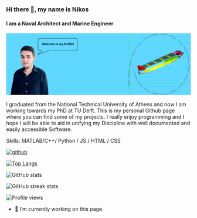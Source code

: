 <!--
**Jakendarth/Jakendarth** is a ✨ _special_ ✨ repository because its `README.md` (this file) appears on your GitHub profile.

Here are some ideas to get you started:

- 🔭 I’m currently working on ...
- 🌱 I’m currently learning ...
- 👯 I’m looking to collaborate on ...
- 🤔 I’m looking for help with ...
- 💬 Ask me about ...
- 📫 How to reach me: ...
- 😄 Pronouns: ...
- ⚡ Fun fact: ...
-->
### Hi there 👋, my name is Nikos
#### I am a Naval Architect and Marine Engineer 
![I am a Naval Architect and Marine Engineer ](https://github.com/Jakendarth/Jakendarth/blob/main/banner.png)

I graduated from the National Technical University of Athens and now I am working towards my PhD at TU Delft. This is my personal Github page where you can find some of my projects. I really enjoy programming and I hope I will be able to aid in unifying my Discipline with well documented and easily accessible Software.

Skills: MATLAB/C++/ Python / JS / HTML / CSS

[<img src='https://cdn.jsdelivr.net/npm/simple-icons@3.0.1/icons/github.svg' alt='github' height='40'>](https://github.com/Jakendarth)  

[![Top Langs](https://github-readme-stats.vercel.app/api/top-langs/?username=Jakendarth)](https://github.com/anuraghazra/github-readme-stats)

![GitHub stats](https://github-readme-stats.vercel.app/api?username=Jakendarth&show_icons=true)  

![GitHub streak stats](https://github-readme-streak-stats.herokuapp.com/?user=Jakendarth)  

![Profile views](https://gpvc.arturio.dev/Jakendarth)  

- 🔭 I’m currently working on this page. 




